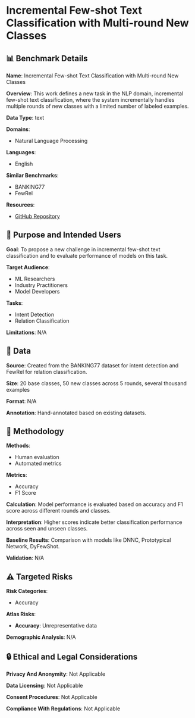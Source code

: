 # Incremental Few-shot Text Classification with Multi-round New Classes

## 📊 Benchmark Details

**Name**: Incremental Few-shot Text Classification with Multi-round New Classes

**Overview**: This work defines a new task in the NLP domain, incremental few-shot text classification, where the system incrementally handles multiple rounds of new classes with a limited number of labeled examples.

**Data Type**: text

**Domains**:
- Natural Language Processing

**Languages**:
- English

**Similar Benchmarks**:
- BANKING77
- FewRel

**Resources**:
- [GitHub Repository](https://github.com/congyingxia/IncrementalFSTC)

## 🎯 Purpose and Intended Users

**Goal**: To propose a new challenge in incremental few-shot text classification and to evaluate performance of models on this task.

**Target Audience**:
- ML Researchers
- Industry Practitioners
- Model Developers

**Tasks**:
- Intent Detection
- Relation Classification

**Limitations**: N/A

## 💾 Data

**Source**: Created from the BANKING77 dataset for intent detection and FewRel for relation classification.

**Size**: 20 base classes, 50 new classes across 5 rounds, several thousand examples

**Format**: N/A

**Annotation**: Hand-annotated based on existing datasets.

## 🔬 Methodology

**Methods**:
- Human evaluation
- Automated metrics

**Metrics**:
- Accuracy
- F1 Score

**Calculation**: Model performance is evaluated based on accuracy and F1 score across different rounds and classes.

**Interpretation**: Higher scores indicate better classification performance across seen and unseen classes.

**Baseline Results**: Comparison with models like DNNC, Prototypical Network, DyFewShot.

**Validation**: N/A

## ⚠️ Targeted Risks

**Risk Categories**:
- Accuracy

**Atlas Risks**:
- **Accuracy**: Unrepresentative data

**Demographic Analysis**: N/A

## 🔒 Ethical and Legal Considerations

**Privacy And Anonymity**: Not Applicable

**Data Licensing**: Not Applicable

**Consent Procedures**: Not Applicable

**Compliance With Regulations**: Not Applicable
